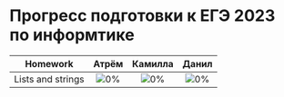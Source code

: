 # Прогресс подготовки к ЕГЭ 2023 по информтике 

| Homework                    | Атрём   | Камилла | Данил   |
| --------------------------- |:--------------------------------:|:--------------------------------:|:--------------------------------:|
| Lists and strings           |![0%](https://progress-bar.dev/0/)|![0%](https://progress-bar.dev/0/)|![0%](https://progress-bar.dev/0/)|
